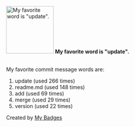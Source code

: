 <img src="https://my-badges.github.io/my-badges/favorite-word.png" alt="My favorite word is &quot;update&quot;." title="My favorite word is &quot;update&quot;." width="128">
<strong>My favorite word is &quot;update&quot;.</strong>
<br><br>

My favorite commit message words are:

1. update (used 266 times)
2. readme.md (used 148 times)
3. add (used 69 times)
4. merge (used 29 times)
5. version (used 22 times)


Created by <a href="https://github.com/my-badges/my-badges">My Badges</a>